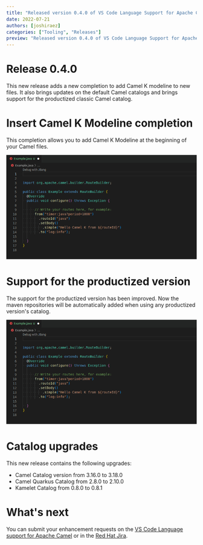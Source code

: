 ```yaml
---
title: "Released version 0.4.0 of VS Code Language Support for Apache Camel"
date: 2022-07-21
authors: [joshiraez]
categories: ["Tooling", "Releases"]
preview: "Released version 0.4.0 of VS Code Language Support for Apache Camel. New completion to add Camel K modeline, updates on the default catalogs and support for the productized version."
---
```


# Release 0.4.0

This new release adds a new completion to add Camel K modeline to new files.
It also brings updates on the default Camel catalogs and brings support for the productized classic Camel catalog.

# Insert Camel K Modeline completion

This completion allows you to add Camel K Modeline at the beginning of your Camel files.

![Insert Camel K Modeline completion](./img/ModelineInsertionBlog.gif)

# Support for the productized version

The support for the productized version has been improved. Now the maven repositories will be automatically added when using any productized version's catalog.

![Camel's productized version catalog](./img/ModelineInsertionBlog.gif)


# Catalog upgrades

This new release contains the following upgrades:

* Camel Catalog version from 3.16.0 to 3.18.0
* Camel Quarkus Catalog from 2.8.0 to 2.10.0
* Kamelet Catalog from 0.8.0 to 0.8.1

# What's next

You can submit your enhancement requests on the [VS Code Language support for Apache Camel](https://github.com/camel-tooling/camel-lsp-client-vscode/issues) or in the [Red Hat Jira](https://issues.redhat.com/browse/FUSETOOLS2).
